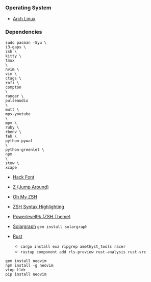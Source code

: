 ### Operating System
* [Arch Linux](https://www.archlinux.org)

### Dependencies

<code>sudo pacman -Syu \\</code><br />
  <code>i3-gaps \\</code><br />
  <code>zsh \\</code><br />
  <code>kitty \\</code><br />
  <code>tmux \\</code><br />
  <code>nvim \\</code><br />
  <code>vim \\</code><br />
  <code>ctags \\</code><br />
  <code>rofi \\</code><br />
  <code>compton \\</code><br />
  <code>ranger \\</code><br />
  <code>pulseaudio \\</code><br />
  <code>mutt \\</code><br />
  <code>mps-youtube \\</code><br />
  <code>mpv \\</code><br />
  <code>ruby \\</code><br />
  <code>rbenv \\</code><br />
  <code>feh \\</code><br />
  <code>python-pywal \\</code><br />
  <code>python-greenlet \\</code><br />
  <code>npm \\</code><br />
  <code>stow \\</code><br />
  <code>xcape</code><br />

* [Hack Font](https://github.com/ryanoasis/nerd-fonts/tree/master/patched-fonts/Hack)

* [Z (Jump Around)](https://github.com/rupa/z)

* [Oh My ZSH](https://github.com/robbyrussell/oh-my-zsh)
* [ZSH Syntax Highlighting](https://github.com/zsh-users/zsh-syntax-highlighting/blob/master/INSTALL.md)
* [Powerlevel9k (ZSH Theme)](https://github.com/bhilburn/powerlevel9k/wiki/Install-Instructions#step-1-install-powerlevel9k)
* [Solargraph](https://github.com/castwide/solargraph) <code>gem install solargraph</code>
* [Rust](https://rustup.rs/)<ul>
  <li><code>cargo install exa ripgrep amethyst_tools racer</code></li>
  <li><code>rustup component add rls-preview rust-analysis rust-src</code></li></ul>

<code>gem install neovim</code><br />
<code>npm install -g neovim vtop tldr</code><br />
<code>pip install neovim</code><br />

